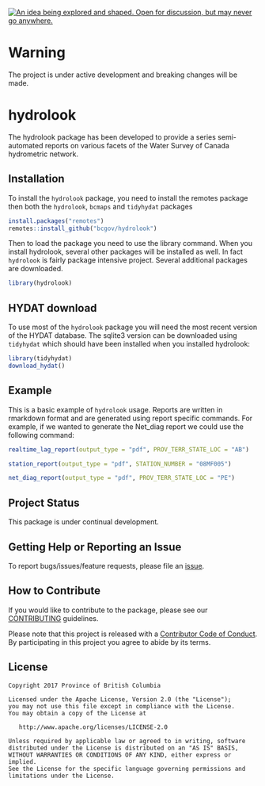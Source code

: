 <a rel="Inspiration" href="https://github.com/BCDevExchange/docs/blob/master/discussion/projectstates.md"><img alt="An idea being explored and shaped. Open for discussion, but may never go anywhere." style="border-width:0" src="https://assets.bcdevexchange.org/images/badges/inspiration.svg" title="An idea being explored and shaped. Open for discussion, but may never go anywhere." /></a>

<!-- README.md is generated from README.Rmd. Please edit that file -->
Warning
=======

The project is under active development and breaking changes will be made.

hydrolook
=========

The hydrolook package has been developed to provide a series semi-automated reports on various facets of the Water Survey of Canada hydrometric network.

Installation
------------

To install the `hydrolook` package, you need to install the remotes package then both the `hydrolook`, `bcmaps` and `tidyhydat` packages

``` r
install.packages("remotes")
remotes::install_github("bcgov/hydrolook")
```

Then to load the package you need to use the library command. When you install hydrolook, several other packages will be installed as well. In fact `hydrolook` is fairly package intensive project. Several additional packages are downloaded.

``` r
library(hydrolook)
```

HYDAT download
--------------

To use most of the `hydrolook` package you will need the most recent version of the HYDAT database. The sqlite3 version can be downloaded using `tidyhydat` which should have been installed when you installed hydrolook:

``` r
library(tidyhydat)
download_hydat()
```

Example
-------

This is a basic example of `hydrolook` usage. Reports are written in rmarkdown format and are generated using report specific commands. For example, if we wanted to generate the Net\_diag report we could use the following command:

``` r
realtime_lag_report(output_type = "pdf", PROV_TERR_STATE_LOC = "AB")

station_report(output_type = "pdf", STATION_NUMBER = "08MF005")

net_diag_report(output_type = "pdf", PROV_TERR_STATE_LOC = "PE")
```

Project Status
--------------

This package is under continual development.

Getting Help or Reporting an Issue
----------------------------------

To report bugs/issues/feature requests, please file an [issue](https://github.com/bcgov/hydrolook/issues/).

How to Contribute
-----------------

If you would like to contribute to the package, please see our [CONTRIBUTING](CONTRIBUTING.md) guidelines.

Please note that this project is released with a [Contributor Code of Conduct](CODE_OF_CONDUCT.md). By participating in this project you agree to abide by its terms.

License
-------

    Copyright 2017 Province of British Columbia

    Licensed under the Apache License, Version 2.0 (the "License");
    you may not use this file except in compliance with the License.
    You may obtain a copy of the License at 

       http://www.apache.org/licenses/LICENSE-2.0

    Unless required by applicable law or agreed to in writing, software
    distributed under the License is distributed on an "AS IS" BASIS,
    WITHOUT WARRANTIES OR CONDITIONS OF ANY KIND, either express or implied.
    See the License for the specific language governing permissions and
    limitations under the License.
